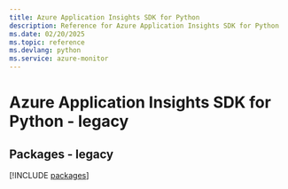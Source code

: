 ```yaml
---
title: Azure Application Insights SDK for Python
description: Reference for Azure Application Insights SDK for Python
ms.date: 02/20/2025
ms.topic: reference
ms.devlang: python
ms.service: azure-monitor
---
```

# Azure Application Insights SDK for Python - legacy
## Packages - legacy
[!INCLUDE [packages](application-insights-index.md)]